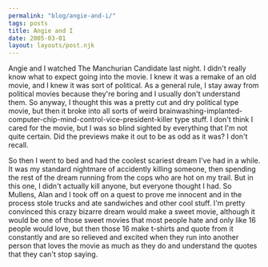 ```yaml
---
permalink: "blog/angie-and-i/"
tags: posts
title: Angie and I
date: 2005-03-01
layout: layouts/post.njk
---
```


Angie and I watched The Manchurian Candidate last night. I didn't really know what to expect going into the movie. I knew it was a remake of an old movie, and I knew it was sort of political. As a general rule, I stay away from political movies because they're boring and I usually don't understand them. So anyway, I thought this was a pretty cut and dry political type movie, but then it broke into all sorts of weird brainwashing-implanted-computer-chip-mind-control-vice-president-killer type stuff. I don't think I cared for the movie, but I was so blind sighted by everything that I'm not quite certain. Did the previews make it out to be as odd as it was? I don't recall.

So then I went to bed and had the coolest scariest dream I've had in a while. It was my standard nightmare of accidently killing someone, then spending the rest of the dream running from the cops who are hot on my trail. But in this one, I didn't actually kill anyone, but everyone thought I had. So Mullens, Alan and I took off on a quest to prove me innocent and in the process stole trucks and ate sandwiches and other cool stuff. I'm pretty convinced this crazy bizarre dream would make a sweet movie, although it would be one of those sweet movies that most people hate and only like 16 people would love, but then those 16 make t-shirts and quote from it constantly and are so relieved and excited when they run into another person that loves the movie as much as they do and understand the quotes that they can't stop saying.